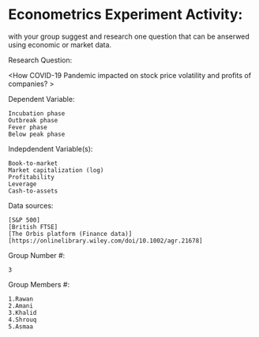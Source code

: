 


# Econometrics Experiment Activity:

with your group suggest and research one question that can be anserwed using economic or market data.

Research Question:
  
   <How COVID-19 Pandemic impacted on stock price volatility and profits of companies?  >



Dependent Variable:

    Incubation phase
    Outbreak phase
    Fever phase
    Below peak phase 
  

Indepdendent Variable(s):

    Book-to-market	
    Market capitalization (log)	
    Profitability	
    Leverage
    Cash-to-assets
  
    
Data sources:

    [S&P 500]
    [British FTSE]
    [The Orbis platform (Finance data)]
    [https://onlinelibrary.wiley.com/doi/10.1002/agr.21678]
    
    
    
Group Number #:

    3
    
Group Members #:

    1.Rawan 
    2.Amani
    3.Khalid
    4.Shrouq
    5.Asmaa
    
